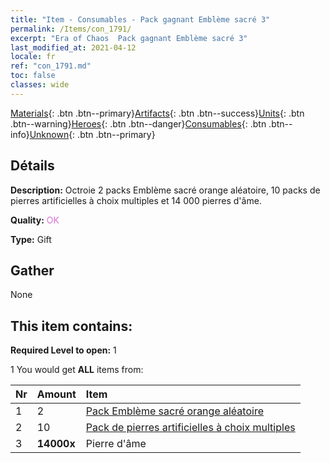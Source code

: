 ```yaml
---
title: "Item - Consumables - Pack gagnant Emblème sacré 3"
permalink: /Items/con_1791/
excerpt: "Era of Chaos  Pack gagnant Emblème sacré 3"
last_modified_at: 2021-04-12
locale: fr
ref: "con_1791.md"
toc: false
classes: wide
---
```

 [Materials](/fr/Items/){: .btn .btn--primary}[Artifacts](/fr/Items/Artifacts/){: .btn .btn--success}[Units](/fr/Items/Units/){: .btn .btn--warning}[Heroes](/fr/Items/Heroes/){: .btn .btn--danger}[Consumables](/fr/Items/Consumables/){: .btn .btn--info}[Unknown](/fr/Items/Unknown/){: .btn .btn--primary}

## Détails
 **Description:** Octroie 2 packs Emblème sacré orange aléatoire, 10 packs de pierres artificielles à choix multiples et 14 000 pierres d'âme.

 **Quality:** <span style="color: #DA70D6">OK</span>

 **Type:** Gift

## Gather

  None

## This item contains:

 **Required Level to open:** 1

 1 You would get **ALL** items  from:

  | Nr | Amount |     Item    |
  |:---|:-------|:------------|
  | 1 | 2 | [Pack Emblème sacré orange aléatoire](/fr/Items/con_1794/) | 
  | 2 | 10 | [Pack de pierres artificielles à choix multiples](/fr/Items/con_1480/) | 
  | 3 |  **14000x** | Pierre d'âme  |  | 
